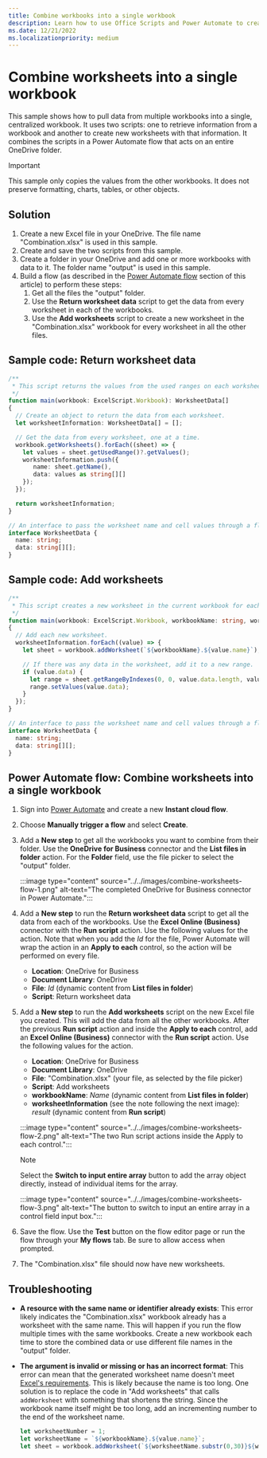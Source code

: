 ```yaml
---
title: Combine workbooks into a single workbook
description: Learn how to use Office Scripts and Power Automate to create merge worksheets from other workbooks into a single workbook.
ms.date: 12/21/2022
ms.localizationpriority: medium
---
```


# Combine worksheets into a single workbook

This sample shows how to pull data from multiple workbooks into a single, centralized workbook. It uses two scripts: one to retrieve information from a workbook and another to create new worksheets with that information. It combines the scripts in a Power Automate flow that acts on an entire OneDrive folder.

> [!IMPORTANT]
> This sample only copies the values from the other workbooks. It does not preserve formatting, charts, tables, or other objects.

## Solution

1. Create a new Excel file in your OneDrive. The file name "Combination.xlsx" is used in this sample.
1. Create and save the two scripts from this sample.
1. Create a folder in your OneDrive and add one or more workbooks with data to it. The folder name "output" is used in this sample.
1. Build a flow (as described in the [Power Automate flow](#power-automat-flow-combine-worksheets-into-a-single-workbook) section of this article) to perform these steps:
    1. Get all the files the "output" folder.
    1. Use the **Return worksheet data** script to get the data from every worksheet in each of the workbooks.
    1. Use the **Add worksheets** script to create a new worksheet in the "Combination.xlsx" workbook for every worksheet in all the other files.

## Sample code: Return worksheet data

```TypeScript
/**
 * This script returns the values from the used ranges on each worksheet.
 */
function main(workbook: ExcelScript.Workbook): WorksheetData[]
{
  // Create an object to return the data from each worksheet.
  let worksheetInformation: WorksheetData[] = [];

  // Get the data from every worksheet, one at a time.
  workbook.getWorksheets().forEach((sheet) => {
    let values = sheet.getUsedRange()?.getValues();
    worksheetInformation.push({
       name: sheet.getName(),
       data: values as string[][]
    });
  });

  return worksheetInformation;
}

// An interface to pass the worksheet name and cell values through a flow.
interface WorksheetData {
  name: string;
  data: string[][];
}
```

## Sample code: Add worksheets

```TypeScript
/**
 * This script creates a new worksheet in the current workbook for each WorksheetData object provided.
 */
function main(workbook: ExcelScript.Workbook, workbookName: string, worksheetInformation: WorksheetData[])
{
  // Add each new worksheet.
  worksheetInformation.forEach((value) => {
    let sheet = workbook.addWorksheet(`${workbookName}.${value.name}`);

    // If there was any data in the worksheet, add it to a new range.
    if (value.data) {
      let range = sheet.getRangeByIndexes(0, 0, value.data.length, value.data[0].length);
      range.setValues(value.data);
    }
  });
}

// An interface to pass the worksheet name and cell values through a flow.
interface WorksheetData {
  name: string;
  data: string[][];
}
```

## Power Automate flow: Combine worksheets into a single workbook

1. Sign into [Power Automate](https://flow.microsoft.com) and create a new **Instant cloud flow**.
1. Choose **Manually trigger a flow** and select **Create**.
1. Add a **New step** to get all the workbooks you want to combine from their folder. Use the **OneDrive for Business** connector and the **List files in folder** action. For the **Folder** field, use the file picker to select the "output" folder.

    :::image type="content" source="../../images/combine-worksheets-flow-1.png" alt-text="The completed OneDrive for Business connector in Power Automate.":::
1. Add a **New step** to run the **Return worksheet data** script to get all the data from each of the workbooks. Use the **Excel Online (Business)** connector with the **Run script** action. Use the following values for the action. Note that when you add the *Id* for the file, Power Automate will wrap the action in an **Apply to each** control, so the action will be performed on every file.
    * **Location**: OneDrive for Business
    * **Document Library**: OneDrive
    * **File**: *Id* (dynamic content from **List files in folder**)
    * **Script**: Return worksheet data
1. Add a **New step** to run the **Add worksheets** script on the new Excel file you created. This will add the data from all the other workbooks. After the previous **Run script** action and inside the **Apply to each** control, add an **Excel Online (Business)** connector with the **Run script** action. Use the following values for the action.
    * **Location**: OneDrive for Business
    * **Document Library**: OneDrive
    * **File**: "Combination.xlsx" (your file, as selected by the file picker)
    * **Script**: Add worksheets
    * **workbookName**: *Name* (dynamic content from **List files in folder**)
    * **worksheetInformation** (see the note following the next image): *result* (dynamic content from **Run script**)

    :::image type="content" source="../../images/combine-worksheets-flow-2.png" alt-text="The two Run script actions inside the Apply to each control.":::
    > [!NOTE]
    > Select the **Switch to input entire array** button to add the array object directly, instead of individual items for the array.
    >
    > :::image type="content" source="../../images/combine-worksheets-flow-3.png" alt-text="The button to switch to input an entire array in a control field input box.":::
1. Save the flow. Use the **Test** button on the flow editor page or run the flow through your **My flows** tab. Be sure to allow access when prompted.
1. The "Combination.xlsx" file should now have new worksheets.

## Troubleshooting

- **A resource with the same name or identifier already exists**: This error likely indicates the "Combination.xlsx" workbook already has a worksheet with the same name. This will happen if you run the flow multiple times with the same workbooks. Create a new workbook each time to store the combined data or use different file names in the "output" folder.
- **The argument is invalid or missing or has an incorrect format**: This error can mean that the generated  worksheet name doesn't meet [Excel's requirements](https://support.microsoft.com/office/rename-a-worksheet-3f1f7148-ee83-404d-8ef0-9ff99fbad1f9). This is likely because the name is too long. One solution is to replace the code in "Add worksheets" that calls `addWorksheet` with something that shortens the string. Since the workbook name itself might be too long, add an incrementing number to the end of the worksheet name.

  ```TypeScript
  let worksheetNumber = 1;
  let worksheetName = `${workbookName}.${value.name}`;
  let sheet = workbook.addWorksheet(`${worksheetName.substr(0,30)}${worksheetNumber++}`);
  ```
